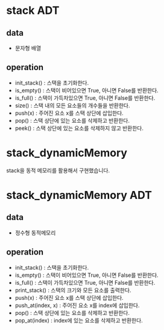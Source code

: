 # stack ADT

## data
- 문자형 배열

## operation
- init_stack() : 스택을 초기화한다.
- is_empty() : 스택이 비어있으면 True, 아니면 False를 반환한다.
- is_full() : 스택이 가득차있으면 True, 아니면 False를 반환한다.
- size() : 스택 내의 모든 요소들의 개수들을 반환한다.
- push(x) : 주어진 요소 x를 스택 상단에 삽입한다.
- pop() : 스택 상단에 있는 요소를 삭제하고 반환한다.
- peek() : 스택 상단에 있는 요소를 삭제하지 않고 반환한다.

# stack_dynamicMemory 
stack을 동적 메모리를 활용해서 구현했습니다.

# stack_dynamicMemory  ADT

## data
- 정수형 동적메모리

## operation
- init_stack() : 스택을 초기화한다.
- is_empty() : 스택이 비어있으면 True, 아니면 False를 반환한다.
- is_full() : 스택이 가득차있으면 True, 아니면 False를 반환한다.
- print_stack() : 스택의 크기와 모든 요소를 출력한다. 
- push(x) : 주어진 요소 x를 스택 상단에 삽입한다.
- push_at(index, x) : 주어진 요소 x를 index에 삽입한다.
- pop() : 스택 상단에 있는 요소를 삭제하고 반환한다.
- pop_at(index) : index에 있는 요소를 삭제하고 반환한다.
